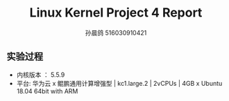 # <center>Linux Kernel Project 4 Report

<center>孙晨鸽 516030910421</center>

## 实验过程

* 内核版本 ： 5.5.9
* 平台: 华为云 x 鲲鹏通用计算增强型 | kc1.large.2 | 2vCPUs | 4GB x Ubuntu 18.04 64bit with ARM


